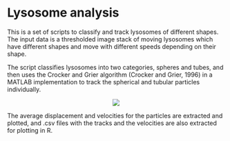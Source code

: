 # Lysosome analysis

This is a set of scripts to classify and track lysosomes of different shapes. 
The input data is a thresholded image stack of moving lysosomes which have different
shapes and move with different speeds depending on their shape.

The script classifies lysosomes into two categories, spheres and tubes, and then uses the Crocker and Grier
algorithm (Crocker and Grier, 1996) in a MATLAB implementation to track the spherical and tubular particles individually.

<p align="center"> 
<img src="https://github.com/pedropabloVR/lysosome_analysis/images/lysosome-classification.jpg">
</p>

The average displacement and velocities for the particles are extracted and plotted, and .csv files with the 
tracks and the velocities are also extracted for plotting in R. 
